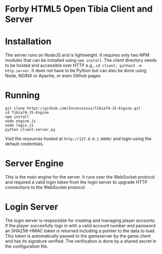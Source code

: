 # Forby HTML5 Open Tibia Client and Server

# Installation

The server runs on NodeJS and is lightweight. It requires only two NPM modules that can be installed using `npm install`. The client directory needs to be hosted and accessible over HTTP e.g., `cd client; python3 -m http.server`. It does not have to be Python but can also be done using Node, NGINX or Apache, or even GitHub pages. 

# Running

    git clone https://github.com/Inconcessus/Tibia74-JS-Engine.git`
    cd Tibia74-JS-Engine
    npm install
    node engine.js
    node login.js
    python client-server.py

Visit the resources hosted at `http://127.0.0.1:8000/` and login using the default credentials.

# Server Engine

This is the main engine for the server. It runs over the WebSocket protocol and required a valid login token from the login server to upgrade HTTP connections to the WebSocket protocol.

# Login Server

The login server is responsible for creating and managing player accounts. If the player succesfully logs in with a valid account number and password an SHA256-HMAC token is returned including a pointer to the data to load. This token is automatically passed to the gameserver by the game client and has its signature verified. The verification is done by a shared secret in the configuration file.

